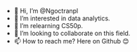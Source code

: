 - 👋 Hi, I’m @Ngoctranpl
- 👀 I’m interested in data analytics.
- 🌱 I’m relearning CS50p.
- 💞️ I’m looking to collaborate on this field.
- 📫 How to reach me? Here on Github 😊

<!---
Ngoctranpl/Ngoctranpl is a ✨ special ✨ repository because its `README.md` (this file) appears on your GitHub profile.
You can click the Preview link to take a look at your changes.
--->
